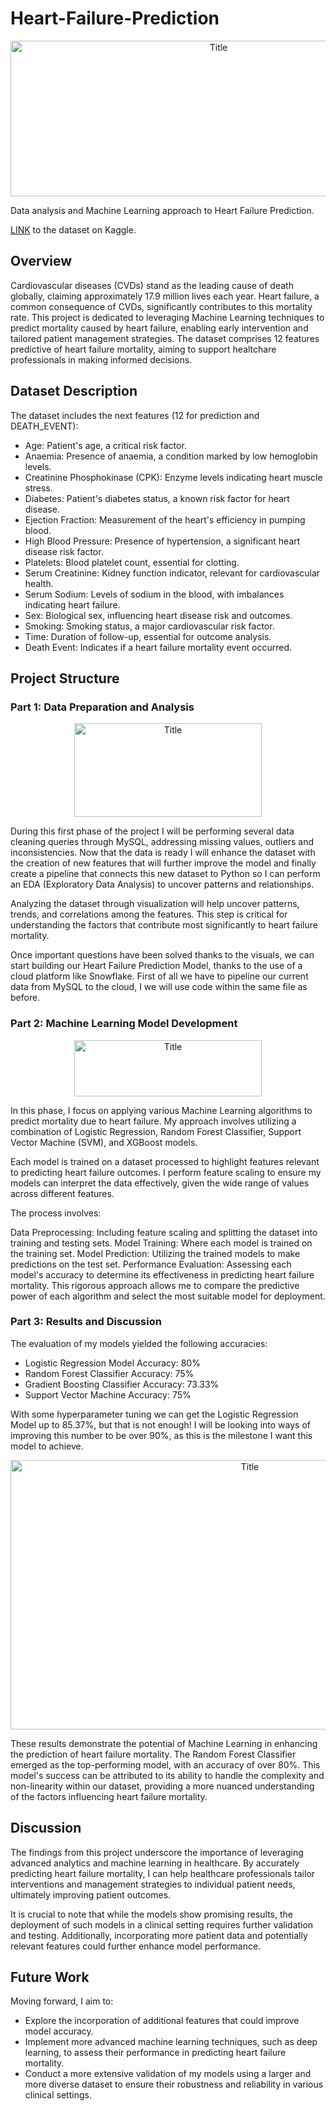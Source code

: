 # Heart-Failure-Prediction

<p align="center">
  <img src="https://images.squarespace-cdn.com/content/v1/5daddb33ee92bf44231c2fef/e163d977-3fe5-42da-b959-5b5319027458/machine-learning-in-healthcare.jpg" alt="Title" width="650px" height="249px">
</p>

Data analysis and Machine Learning approach to Heart Failure Prediction.

[LINK](https://www.kaggle.com/datasets/andrewmvd/heart-failure-clinical-data/data) to the dataset on Kaggle.

## Overview

Cardiovascular diseases (CVDs) stand as the leading cause of death globally, claiming approximately 17.9 million lives each year. Heart failure, a common consequence of CVDs, significantly contributes to this mortality rate. This project is dedicated to leveraging Machine Learning techniques to predict mortality caused by heart failure, enabling early intervention and tailored patient management strategies. The dataset comprises 12 features predictive of heart failure mortality, aiming to support healtchare professionals in making informed decisions.

## Dataset Description

The dataset includes the next features (12 for prediction and DEATH_EVENT):

- Age: Patient's age, a critical risk factor.
- Anaemia: Presence of anaemia, a condition marked by low hemoglobin levels.
- Creatinine Phosphokinase (CPK): Enzyme levels indicating heart muscle stress.
- Diabetes: Patient's diabetes status, a known risk factor for heart disease.
- Ejection Fraction: Measurement of the heart's efficiency in pumping blood.
- High Blood Pressure: Presence of hypertension, a significant heart disease risk factor.
- Platelets: Blood platelet count, essential for clotting.
- Serum Creatinine: Kidney function indicator, relevant for cardiovascular health.
- Serum Sodium: Levels of sodium in the blood, with imbalances indicating heart failure.
- Sex: Biological sex, influencing heart disease risk and outcomes.
- Smoking: Smoking status, a major cardiovascular risk factor.
- Time: Duration of follow-up, essential for outcome analysis.
- Death Event: Indicates if a heart failure mortality event occurred.
  
## Project Structure

### Part 1: Data Preparation and Analysis

<p align="center">
  <img src="https://i.ytimg.com/vi/yOmxJbZjTnU/maxresdefault.jpg" alt="Title" width="300px" height="150px">
</p>

During this first phase of the project I will be performing several data cleaning queries through MySQL, addressing missing values, outliers and inconsistencies. Now that the data is ready I will enhance the dataset with the creation of new features that will further improve the model and finally create a pipeline that connects this new dataset to Python so I can perform an EDA (Exploratory Data Analysis) to uncover patterns and relationships.

Analyzing the dataset through visualization will help uncover patterns, trends, and correlations among the features. This step is critical for understanding the factors that contribute most significantly to heart failure mortality.

Once important questions have been solved thanks to the visuals, we can start building our Heart Failure Prediction Model, thanks to the use of a cloud platform like Snowflake. First of all we have to pipeline our current data from MySQL to the cloud, I we will use code within the same file as before.

### Part 2: Machine Learning Model Development

<p align="center">
  <img src="https://datasense.be/wp-content/uploads/snowflake-cloud-data-warehouse-data-vault-e1639652727931.png" alt="Title" width="300px" height="90px">
</p>

In this phase, I focus on applying various Machine Learning algorithms to predict mortality due to heart failure. My approach involves utilizing a combination of Logistic Regression, Random Forest Classifier, Support Vector Machine (SVM), and XGBoost models.

Each model is trained on a dataset processed to highlight features relevant to predicting heart failure outcomes. I perform feature scaling to ensure my models can interpret the data effectively, given the wide range of values across different features.

The process involves:

Data Preprocessing: Including feature scaling and splitting the dataset into training and testing sets.
Model Training: Where each model is trained on the training set.
Model Prediction: Utilizing the trained models to make predictions on the test set.
Performance Evaluation: Assessing each model's accuracy to determine its effectiveness in predicting heart failure mortality.
This rigorous approach allows me to compare the predictive power of each algorithm and select the most suitable model for deployment.

### Part 3: Results and Discussion
The evaluation of my models yielded the following accuracies:

- Logistic Regression Model Accuracy: 80%
- Random Forest Classifier Accuracy: 75%
- Gradient Boosting Classifier Accuracy: 73.33%
- Support Vector Machine Accuracy: 75%

With some hyperparameter tuning we can get the Logistic Regression Model up to 85.37%, but that is not enough! I will be looking into ways of improving this number to be over 90%, as this is the milestone I want this model to achieve.

<p align="center">
  <img src="https://i.imgur.com/2RehOsS.png" alt="Title" width="750px" height="431px">
</p>

These results demonstrate the potential of Machine Learning in enhancing the prediction of heart failure mortality. The Random Forest Classifier emerged as the top-performing model, with an accuracy of over 80%. This model's success can be attributed to its ability to handle the complexity and non-linearity within our dataset, providing a more nuanced understanding of the factors influencing heart failure mortality.

## Discussion
The findings from this project underscore the importance of leveraging advanced analytics and machine learning in healthcare. By accurately predicting heart failure mortality, I can help healthcare professionals tailor interventions and management strategies to individual patient needs, ultimately improving patient outcomes.

It is crucial to note that while the models show promising results, the deployment of such models in a clinical setting requires further validation and testing. Additionally, incorporating more patient data and potentially relevant features could further enhance model performance.

## Future Work
Moving forward, I aim to:

- Explore the incorporation of additional features that could improve model accuracy.
- Implement more advanced machine learning techniques, such as deep learning, to assess their performance in predicting heart failure mortality.
- Conduct a more extensive validation of my models using a larger and more diverse dataset to ensure their robustness and reliability in various clinical settings.
